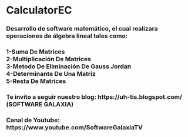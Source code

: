 # CalculatorEC
<h3>Desarrollo de software matemático, el cual realizara operaciones de álgebra lineal tales como:</h3>
<h3><span>1-Suma De Matrices<br>2-Multiplicación De Matrices<br>3-Metodo De Eliminación De Gauss Jordan<br>4-Determinante De Una Matriz<br>5-Resta De Matrices</span></h3>

<h3> Te invito a seguir nuestro blog: https://uh-tis.blogspot.com/ (SOFTWARE GALAXIA) </h3>
<h3> Canal de Youtube: https://www.youtube.com/SoftwareGalaxiaTV</h3>
